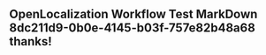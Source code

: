 <properties
ms.topic="hero-topic"
ms.test1="hero-topic"
ms.test2="test"/>

## OpenLocalization Workflow Test MarkDown 8dc211d9-0b0e-4145-b03f-757e82b48a68 thanks!
